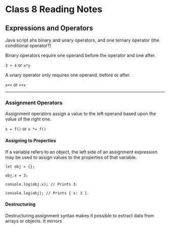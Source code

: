 # Class 8 Reading Notes

## Expressions and Operators

Java script ahs binary and unary operators, and one ternary operator (the conditional operator?)

Binary operators require one operand before the operator and one after.

`3 + 4` or `x*y`

A unary operator only requires one operand, before or after.

`x++` or `++x`

***

### Assignment Operators

Assignment operators assign a value to the left operand based upon the value of the right one. 

`x = f()` or `x *= f()`

#### Assigning to Properties

If a variable refers to an object, the left side of an assignment expression may be used to assign values to the properties of that variable.

```
let obj = {};

obj.x = 3;

console.log(obj.x); // Prints 3.

console.log(obj); // Prints { x: 3 }.
```

#### Destructuring

Destructuring assignment syntax makes it possible to extract data from arrays or objects. It mirrors 